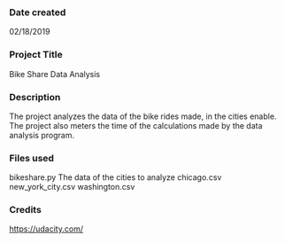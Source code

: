 ### Date created
02/18/2019

### Project Title
Bike Share Data Analysis

### Description
The project analyzes the data of the bike rides made, in the cities enable. The project also meters the time of the calculations made by the data analysis program.
### Files used
bikeshare.py
The data of the cities to analyze
chicago.csv
new_york_city.csv
washington.csv

### Credits
https://udacity.com/
